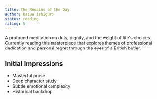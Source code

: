 ```yaml
---
title: The Remains of the Day
author: Kazuo Ishiguro
status: reading
rating: 5
---
```


A profound meditation on duty, dignity, and the weight of life's choices. Currently reading this masterpiece that explores themes of professional dedication and personal regret through the eyes of a British butler.

## Initial Impressions
- Masterful prose
- Deep character study
- Subtle emotional complexity
- Historical backdrop
